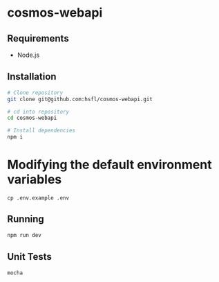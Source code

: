 # cosmos-webapi

## Requirements

- Node.js

## Installation

```bash
# Clone repository
git clone git@github.com:hsfl/cosmos-webapi.git

# cd into repository
cd cosmos-webapi

# Install dependencies
npm i
```
# Modifying the default environment variables 
`cp .env.example .env`

## Running

```bash
npm run dev
```

## Unit Tests
```bash
mocha
```
